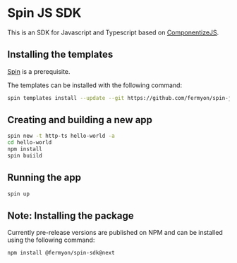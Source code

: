 # Spin JS SDK

This is an SDK for Javascript and Typescript based on [ComponentizeJS](https://github.com/bytecodealliance/ComponentizeJS).


## Installing the templates

[Spin](https://github.com/fermyon/spin) is a prerequisite. 

The templates can be installed with the following command:

```bash
spin templates install --update --git https://github.com/fermyon/spin-js-sdk --branch feat/sdk-v2
```

## Creating and building a new app

```bash
spin new -t http-ts hello-world -a
cd hello-world
npm install
spin buiild
```

## Running the app

```bash
spin up
```

## Note: Installing the package

Currently pre-release versions are published on NPM and can be installed using the following command: 

```bash
npm install @fermyon/spin-sdk@next
```